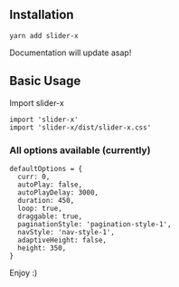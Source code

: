 ## Installation

`yarn add slider-x`

Documentation will update asap!

## Basic Usage

Import slider-x

```
import 'slider-x'
import 'slider-x/dist/slider-x.css'
```

### All options available (currently)
```
defaultOptions = {
  curr: 0,
  autoPlay: false,
  autoPlayDelay: 3000,
  duration: 450,
  loop: true,
  draggable: true,
  paginationStyle: 'pagination-style-1',
  navStyle: 'nav-style-1',
  adaptiveHeight: false,
  height: 350,
}
```

Enjoy :)

